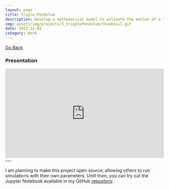 ```yaml
---
layout: page
title: Triple Pendulum
description: Develop a mathematical model to estimate the motion of a triple pendulum.
img: assets/img/projects/3_tripplePendulum/thumbnail.gif
date: 2023-12-01
category: Work
---
```


[Go Back](/projects)

### Presentation

<div style="position: relative; padding-bottom: 56.25%; height: 0; overflow: hidden;">
  <iframe src="https://docs.google.com/presentation/d/e/2PACX-1vQD8Bv8UT3Fp_5f0X0E0Q3AovJv2gMtzDcgmKPe5MYDeZJKBZLkUKRSHD60gsbpRA/pub?start=true&loop=true&delayms=3000" frameborder="0" style="position: absolute; top: 0; left: 0; width: 100%; height: 100%;" allowfullscreen="true" mozallowfullscreen="true" webkitallowfullscreen="true"></iframe>
</div>
---

I am planning to make this project open source, allowing others to run simulations with their own parameters. Until then, you can try out the Jupyter Notebook available in my GitHub [repository](https://github.com/geunee20/Tripple_Pendulum_Simulation).
